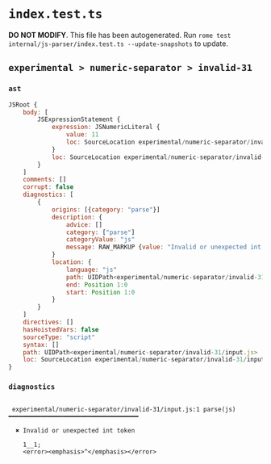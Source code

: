# `index.test.ts`

**DO NOT MODIFY**. This file has been autogenerated. Run `rome test internal/js-parser/index.test.ts --update-snapshots` to update.

## `experimental > numeric-separator > invalid-31`

### `ast`

```javascript
JSRoot {
	body: [
		JSExpressionStatement {
			expression: JSNumericLiteral {
				value: 11
				loc: SourceLocation experimental/numeric-separator/invalid-31/input.js 1:0-1:4
			}
			loc: SourceLocation experimental/numeric-separator/invalid-31/input.js 1:0-1:5
		}
	]
	comments: []
	corrupt: false
	diagnostics: [
		{
			origins: [{category: "parse"}]
			description: {
				advice: []
				category: ["parse"]
				categoryValue: "js"
				message: RAW_MARKUP {value: "Invalid or unexpected int token"}
			}
			location: {
				language: "js"
				path: UIDPath<experimental/numeric-separator/invalid-31/input.js>
				end: Position 1:0
				start: Position 1:0
			}
		}
	]
	directives: []
	hasHoistedVars: false
	sourceType: "script"
	syntax: []
	path: UIDPath<experimental/numeric-separator/invalid-31/input.js>
	loc: SourceLocation experimental/numeric-separator/invalid-31/input.js 1:0-2:0
}
```

### `diagnostics`

```

 experimental/numeric-separator/invalid-31/input.js:1 parse(js) ━━━━━━━━━━━━━━━━━━━━━━━━━━━━━━━━━━━━

  ✖ Invalid or unexpected int token

    1__1;
    <error><emphasis>^</emphasis></error>


```
